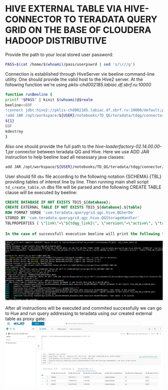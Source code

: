 # HIVE EXTERNAL TABLE VIA HIVE-CONNECTOR TO TERADATA QUERY GRID ON THE BASE OF CLOUDERA HADOOP DISTRIBUTIVE

Provide the path to your local stored user password:
```bash
PASS=$(cat /home/$(whoami)/pass/userpswrd | sed 's/\r//g')
```
Connection is established through HiveServer vie beeline command-line utility. One should provide the valid host to the Hive2 server.
At the following function we're using
*pklis-chd002185.labiac.df.sbrf.ru:10000*
```bash
function runBeeline {
printf "$PASS" | kinit $(whoami)@$realm
beeline<<EOF
!connect jdbc:hive2://pklis-chd002185.labiac.df.sbrf.ru:10000/default;principal=hive/_HOST@${realm}
!add JAR /opt/workspace/${USER}/notebooks/TD_QG/teradata/tdqg/connector/tdqg-hive-connector/02.14.00.00-1/lib/hive-loaderfactory-02.14.00.00-1.jar
${1}
EOF
kdestroy
}
```
Also one should provide the full path to the *hive-loaderfactory-02.14.00.00-1.jar* connector between teradata QG and Hive. Here we use ADD JAR instruction
to help beeline load all nesessary java classes:
```bash
add JAR /opt/workspace/${USER}/notebooks/TD_QG/teradata/tdqg/connector/tdqg-hive-connector/02.14.00.00-1/lib/hive-loaderfactory-02.14.00.00-1.jar
```
User should fill `dbs` file according to the following notation {SCHEMA}.{TBL} providing tables of interest line by line.
Then running main shell script `td_create_table.sh` dbs file will be parsed and the following CREATE TABLE clause will be executed by beeline:
```sql
CREATE DATABASE IF NOT EXISTS TD15_${database};
CREATE EXTERNAL TABLE IF NOT EXISTS TD15_${database}.${table}
ROW FORMAT SERDE 'com.teradata.querygrid.qgc.hive.QGSerDe'
STORED BY 'com.teradata.querygrid.qgc.hive.QGStorageHandler'
TBLPROPERTIES ( \"link\"=\"${tdqg_link}\", \"version\"=\"active\", \"table\"=\"$database.$table\");"

In the case of successfull execution beeline will print the following termination RDBMS message into stdout.
```
![connecting to hive2 via beeline](./img/beeline.PNG)

After all instructions will be executed and commited successfully we can go to Hue and run query addressing to teradata using our created external table as proxy gate:
![View table from Hue](./img/tdqg.PNG)
